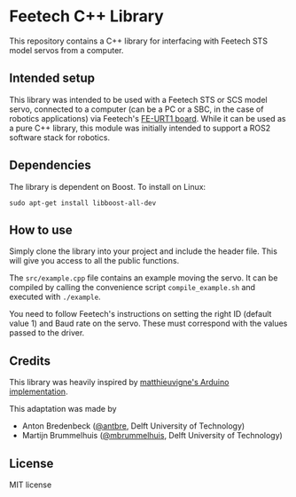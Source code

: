 # Feetech C++ Library
This repository contains a C++ library for interfacing with Feetech STS model servos from a computer.

## Intended setup
This library was intended to be used with a Feetech STS or SCS model servo, connected to a computer (can be a PC or a SBC, in the case of robotics applications) via Feetech's [FE-URT1 board](https://www.feetechrc.com/FE-URT1-C001.html). While it can be used as a pure C++ library, this module was initially intended to support a ROS2 software stack for robotics.

## Dependencies
The library is dependent on Boost. To install on Linux:
```
sudo apt-get install libboost-all-dev
```

## How to use
Simply clone the library into your project and include the header file. This will give you access to all the public functions.

The `src/example.cpp` file contains an example moving the servo. It can be compiled by calling the convenience script `compile_example.sh` and executed with `./example`.

You need to follow Feetech's instructions on setting the right ID (default value 1) and Baud rate on the servo. These must correspond with the values passed to the driver.


## Credits
This library was heavily inspired by [matthieuvigne's Arduino implementation](https://github.com/matthieuvigne/STS_servos).

This adaptation was made by 
- Anton Bredenbeck ([@antbre](https://github.com/antbre), Delft University of Technology)
- Martijn Brummelhuis ([@mbrummelhuis](https://github.com/mbrummelhuis), Delft University of Technology)

## License
MIT license
